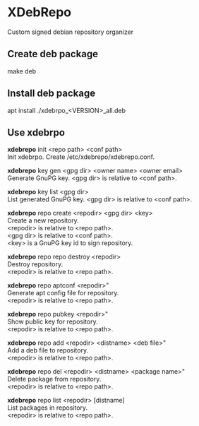 # XDebRepo

Custom signed debian repository organizer

## Create deb package
make deb

## Install deb package
apt install ./xdebrpo\_&lt;VERSION&gt;\_all.deb

## Use xdebrpo

**xdebrepo** init &lt;repo path&gt; &lt;conf path&gt;<br/>
Init xdebrpo. Create /etc/xdebrepo/xdebrepo.conf.

**xdebrepo** key gen &lt;gpg dir&gt; &lt;owner name&gt; &lt;owner email&gt;<br/>
Generate GnuPG key. &lt;gpg dir&gt; is relative to &lt;conf path&gt;.

**xdebrepo** key list &lt;gpg dir&gt;<br/>
List generated GnuPG key. &lt;gpg dir&gt; is relative to &lt;conf path&gt;.

**xdebrepo** repo create &lt;repodir&gt; &lt;gpg dir&gt; &lt;key&gt;<br/>
Create a new repository.<br/>
&lt;repodir&gt; is relative to &lt;repo path&gt;.<br/>
&lt;gpg dir&gt; is relative to &lt;conf path&gt;.<br/>
&lt;key&gt; is a GnuPG key id to sign repository.<br/>

**xdebrepo** repo repo destroy &lt;repodir&gt;<br/>
Destroy repository.<br/>
&lt;repodir&gt; is relative to &lt;repo path&gt;.<br/>

**xdebrepo** repo aptconf &lt;repodir&gt;"<br/>
Generate apt config file for repository.<br/>
&lt;repodir&gt; is relative to &lt;repo path&gt;.<br/>

**xdebrepo** repo pubkey &lt;repodir&gt;"<br/>
Show public key for repository.<br/>
&lt;repodir&gt; is relative to &lt;repo path&gt;.<br/>

**xdebrepo** repo add &lt;repodir&gt; &lt;distname&gt; &lt;deb file&gt;"<br/>
Add a deb file to repository.<br/>
&lt;repodir&gt; is relative to &lt;repo path&gt;.<br/>

**xdebrepo** repo del &lt;repodir&gt; &lt;distname&gt; &lt;package name&gt;"<br/>
Delete package from repository.<br/>
&lt;repodir&gt; is relative to &lt;repo path&gt;.<br/>

**xdebrepo** repo list &lt;repodir&gt; [distname]<br/>
List packages in repository.<br/>
&lt;repodir&gt; is relative to &lt;repo path&gt;.<br/>
